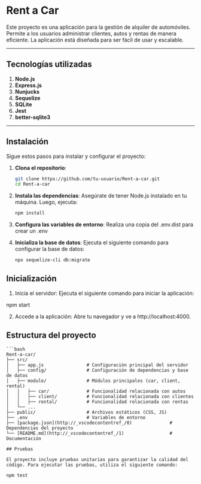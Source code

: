 # Rent a Car

Este proyecto es una aplicación para la gestión de alquiler de automóviles. Permite a los usuarios administrar clientes, autos y rentas de manera eficiente. La aplicación está diseñada para ser fácil de usar y escalable.

---

## Tecnologías utilizadas

 1. **Node.js**
 2. **Express.js**
 3. **Nunjucks**
 4. **Sequelize**
 5. **SQLite**
 6. **Jest**
 7. **better-sqlite3**

---

## Instalación

Sigue estos pasos para instalar y configurar el proyecto:

1. **Clona el repositorio**:
   ```bash
   git clone https://github.com/tu-usuario/Rent-a-car.git
   cd Rent-a-car
   ```
2. **Instala las dependencias**:
Asegúrate de tener Node.js instalado en tu máquina. Luego, ejecuta:
    ```bash
    npm install
    ```
3. **Configura las variables de entorno**:
Realiza una copia del .env.dist para crear un .env

4. **Inicializa la base de datos**:
Ejecuta el siguiente comando para configurar la base de datos:
    ```bash
    npx sequelize-cli db:migrate
    ```
## Inicialización

1. Inicia el servidor: Ejecuta el siguiente comando para iniciar la aplicación:

npm start

2. Accede a la aplicación: Abre tu navegador y ve a http://localhost:4000.

## Estructura del proyecto
    ```bash
    Rent-a-car/
    ├── src/
    │   ├── app.js                # Configuración principal del servidor
    │   ├── config/               # Configuración de dependencias y base de datos
    │   ├── module/               # Módulos principales (car, client, rental)
    │   │   ├── car/              # Funcionalidad relacionada con autos
    │   │   ├── client/           # Funcionalidad relacionada con clientes
    │   │   ├── rental/           # Funcionalidad relacionada con rentas
    │   └── ...
    ├── public/                   # Archivos estáticos (CSS, JS)
    ├── .env                      # Variables de entorno
    ├── [package.json](http://_vscodecontentref_/0)              # Dependencias del proyecto
    └── [README.md](http://_vscodecontentref_/1)                 # Documentación
```
## Pruebas

El proyecto incluye pruebas unitarias para garantizar la calidad del código. Para ejecutar las pruebas, utiliza el siguiente comando:

npm test